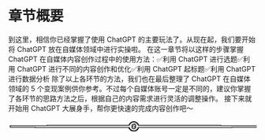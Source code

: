 # 章节概要

到这里，相信你已经掌握了使用 ChatGPT 的主要玩法了。从现在起，我们要开始将 ChatGPT 放在自媒体领域中进行实操啦。
在这一章节将以这样的步骤掌握 ChatGPT 在自媒体内容创作过程中的使用方法：✅利用 ChatGPT 进行选题✅利用 ChatGPT 进行不同的内容创作和优化✅利用 ChatGPT 起标题✅利用 ChatGPT 进行数据分析
除了以上各环节的方法，我们也在最后整理了 ChatGPT 在自媒体领域的 5 个变现案例供你参考。不过每个自媒体账号一定是不同的，建议你掌握了各环节的思路方法之后，根据自己的内容需求进行灵活的调整操作。
接下来就开始用 ChatGPT 大展身手，帮你更快速的完成内容创作吧～

![](img/6ee508850b27e2c7d179da2f3eea659e.png)
